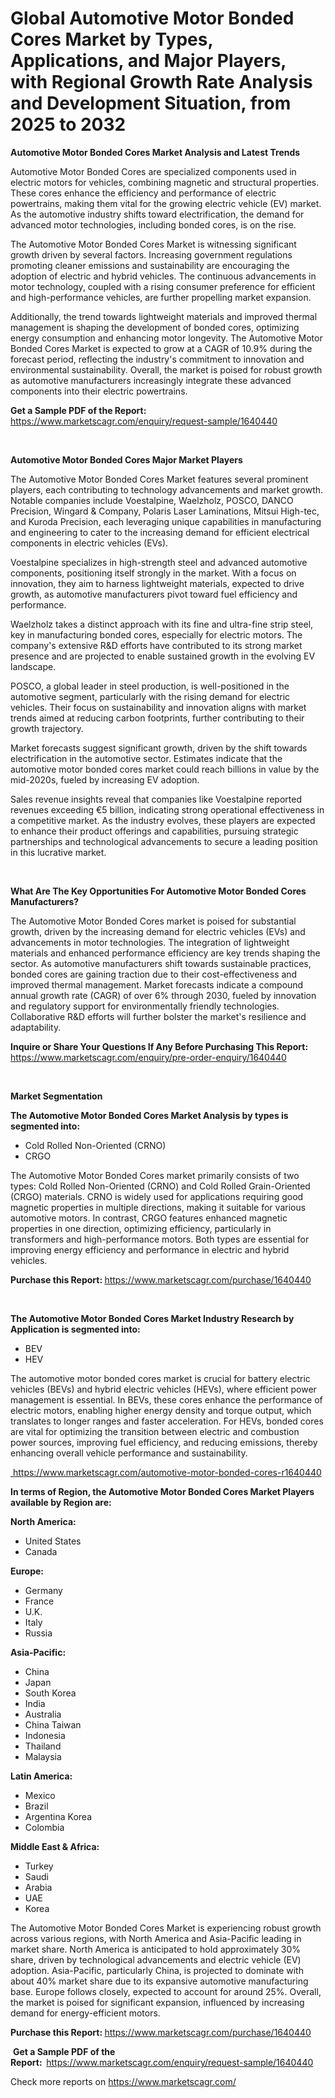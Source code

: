 <p><h1>Global Automotive Motor Bonded Cores Market by Types, Applications, and Major Players, with Regional Growth Rate Analysis and Development Situation, from 2025 to 2032</h1></p><p><strong>Automotive Motor Bonded Cores Market Analysis and Latest Trends</strong></p>
<p><p>Automotive Motor Bonded Cores are specialized components used in electric motors for vehicles, combining magnetic and structural properties. These cores enhance the efficiency and performance of electric powertrains, making them vital for the growing electric vehicle (EV) market. As the automotive industry shifts toward electrification, the demand for advanced motor technologies, including bonded cores, is on the rise.</p><p>The Automotive Motor Bonded Cores Market is witnessing significant growth driven by several factors. Increasing government regulations promoting cleaner emissions and sustainability are encouraging the adoption of electric and hybrid vehicles. The continuous advancements in motor technology, coupled with a rising consumer preference for efficient and high-performance vehicles, are further propelling market expansion.</p><p>Additionally, the trend towards lightweight materials and improved thermal management is shaping the development of bonded cores, optimizing energy consumption and enhancing motor longevity. The Automotive Motor Bonded Cores Market is expected to grow at a CAGR of 10.9% during the forecast period, reflecting the industry's commitment to innovation and environmental sustainability. Overall, the market is poised for robust growth as automotive manufacturers increasingly integrate these advanced components into their electric powertrains.</p></p>
<p><strong>Get a Sample PDF of the Report:&nbsp;</strong> <a href="https://www.marketscagr.com/enquiry/request-sample/1640440?utm_campaign=3127&utm_medium=2&utm_source=Github&utm_content=ia&utm_term=30032025&utm_id=automotive-motor-bonded-cores">https://www.marketscagr.com/enquiry/request-sample/1640440</a></p>
<p>&nbsp;</p>
<p><strong>Automotive Motor Bonded Cores Major Market Players</strong></p>
<p><p>The Automotive Motor Bonded Cores Market features several prominent players, each contributing to technology advancements and market growth. Notable companies include Voestalpine, Waelzholz, POSCO, DANCO Precision, Wingard & Company, Polaris Laser Laminations, Mitsui High-tec, and Kuroda Precision, each leveraging unique capabilities in manufacturing and engineering to cater to the increasing demand for efficient electrical components in electric vehicles (EVs).</p><p>Voestalpine specializes in high-strength steel and advanced automotive components, positioning itself strongly in the market. With a focus on innovation, they aim to harness lightweight materials, expected to drive growth, as automotive manufacturers pivot toward fuel efficiency and performance.</p><p>Waelzholz takes a distinct approach with its fine and ultra-fine strip steel, key in manufacturing bonded cores, especially for electric motors. The company's extensive R&D efforts have contributed to its strong market presence and are projected to enable sustained growth in the evolving EV landscape.</p><p>POSCO, a global leader in steel production, is well-positioned in the automotive segment, particularly with the rising demand for electric vehicles. Their focus on sustainability and innovation aligns with market trends aimed at reducing carbon footprints, further contributing to their growth trajectory.</p><p>Market forecasts suggest significant growth, driven by the shift towards electrification in the automotive sector. Estimates indicate that the automotive motor bonded cores market could reach billions in value by the mid-2020s, fueled by increasing EV adoption.</p><p>Sales revenue insights reveal that companies like Voestalpine reported revenues exceeding €5 billion, indicating strong operational effectiveness in a competitive market. As the industry evolves, these players are expected to enhance their product offerings and capabilities, pursuing strategic partnerships and technological advancements to secure a leading position in this lucrative market.</p></p>
<p>&nbsp;</p>
<p><strong>What Are The Key Opportunities For Automotive Motor Bonded Cores Manufacturers?</strong></p>
<p><p>The Automotive Motor Bonded Cores market is poised for substantial growth, driven by the increasing demand for electric vehicles (EVs) and advancements in motor technologies. The integration of lightweight materials and enhanced performance efficiency are key trends shaping the sector. As automotive manufacturers shift towards sustainable practices, bonded cores are gaining traction due to their cost-effectiveness and improved thermal management. Market forecasts indicate a compound annual growth rate (CAGR) of over 6% through 2030, fueled by innovation and regulatory support for environmentally friendly technologies. Collaborative R&D efforts will further bolster the market's resilience and adaptability.</p></p>
<p><strong>Inquire or Share Your Questions If Any Before Purchasing This Report:</strong> <a href="https://www.marketscagr.com/enquiry/pre-order-enquiry/1640440?utm_campaign=3127&utm_medium=2&utm_source=Github&utm_content=ia&utm_term=30032025&utm_id=automotive-motor-bonded-cores">https://www.marketscagr.com/enquiry/pre-order-enquiry/1640440</a></p>
<p>&nbsp;</p>
<p><strong>Market Segmentation</strong></p>
<p><strong>The Automotive Motor Bonded Cores Market Analysis by types is segmented into:</strong></p>
<p><ul><li>Cold Rolled Non-Oriented (CRNO)</li><li>CRGO</li></ul></p>
<p><p>The Automotive Motor Bonded Cores market primarily consists of two types: Cold Rolled Non-Oriented (CRNO) and Cold Rolled Grain-Oriented (CRGO) materials. CRNO is widely used for applications requiring good magnetic properties in multiple directions, making it suitable for various automotive motors. In contrast, CRGO features enhanced magnetic properties in one direction, optimizing efficiency, particularly in transformers and high-performance motors. Both types are essential for improving energy efficiency and performance in electric and hybrid vehicles.</p></p>
<p><strong>Purchase this Report:&nbsp;</strong><a href="https://www.marketscagr.com/purchase/1640440?utm_campaign=3127&utm_medium=2&utm_source=Github&utm_content=ia&utm_term=30032025&utm_id=automotive-motor-bonded-cores">https://www.marketscagr.com/purchase/1640440</a></p>
<p>&nbsp;</p>
<p><strong>The Automotive Motor Bonded Cores Market Industry Research by Application is segmented into:</strong></p>
<p><ul><li>BEV</li><li>HEV</li></ul></p>
<p><p>The automotive motor bonded cores market is crucial for battery electric vehicles (BEVs) and hybrid electric vehicles (HEVs), where efficient power management is essential. In BEVs, these cores enhance the performance of electric motors, enabling higher energy density and torque output, which translates to longer ranges and faster acceleration. For HEVs, bonded cores are vital for optimizing the transition between electric and combustion power sources, improving fuel efficiency, and reducing emissions, thereby enhancing overall vehicle performance and sustainability.</p></p>
<p><a href="https://www.marketscagr.com/automotive-motor-bonded-cores-r1640440?utm_campaign=3127&utm_medium=2&utm_source=Github&utm_content=ia&utm_term=30032025&utm_id=automotive-motor-bonded-cores">&nbsp;https://www.marketscagr.com/automotive-motor-bonded-cores-r1640440</a></p>
<p><strong>In terms of Region, the Automotive Motor Bonded Cores Market Players available by Region are:</strong></p>
<p>
    <p> <strong> North America: </strong>
        <ul>
            <li>United States</li>
            <li>Canada</li>
        </ul>
        </p> 
    <p> <strong> Europe: </strong>
        <ul>
            <li>Germany</li>
            <li>France</li>
            <li>U.K.</li>
            <li>Italy</li>
            <li>Russia</li>
        </ul>
        </p> 
    <p> <strong> Asia-Pacific: </strong>
        <ul>
            <li>China</li>
            <li>Japan</li>
            <li>South Korea</li>
            <li>India</li>
            <li>Australia</li>
            <li>China Taiwan</li>
            <li>Indonesia</li>
            <li>Thailand</li>
            <li>Malaysia</li>
        </ul>
        </p> 
    <p> <strong> Latin America: </strong>
        <ul>
            <li>Mexico</li>
            <li>Brazil</li>
            <li>Argentina Korea</li>
            <li>Colombia</li>
        </ul>
        </p> 
    <p> <strong> Middle East & Africa: </strong>
        <ul>
            <li>Turkey</li>
            <li>Saudi</li>
            <li>Arabia</li>
            <li>UAE</li>
            <li>Korea</li>
        </ul>
    </p>
    </p>
<p><p>The Automotive Motor Bonded Cores Market is experiencing robust growth across various regions, with North America and Asia-Pacific leading in market share. North America is anticipated to hold approximately 30% share, driven by technological advancements and electric vehicle (EV) adoption. Asia-Pacific, particularly China, is projected to dominate with about 40% market share due to its expansive automotive manufacturing base. Europe follows closely, expected to account for around 25%. Overall, the market is poised for significant expansion, influenced by increasing demand for energy-efficient motors.</p></p>
<p><strong>Purchase this Report: </strong><a href="https://www.marketscagr.com/purchase/1640440?utm_campaign=3127&utm_medium=2&utm_source=Github&utm_content=ia&utm_term=30032025&utm_id=automotive-motor-bonded-cores">https://www.marketscagr.com/purchase/1640440</a></p>
<p>&nbsp;<strong>Get a Sample PDF of the Report:&nbsp;&nbsp;</strong><a href="https://www.marketscagr.com/enquiry/request-sample/1640440?utm_campaign=3127&utm_medium=2&utm_source=Github&utm_content=ia&utm_term=30032025&utm_id=automotive-motor-bonded-cores">https://www.marketscagr.com/enquiry/request-sample/1640440</a></p>
<p><strong></strong></p>
<p>Check more reports on <a href="https://www.marketscagr.com/?utm_campaign=3127&utm_medium=2&utm_source=Github&utm_content=ia&utm_term=30032025&utm_id=automotive-motor-bonded-cores">https://www.marketscagr.com/</a></p>